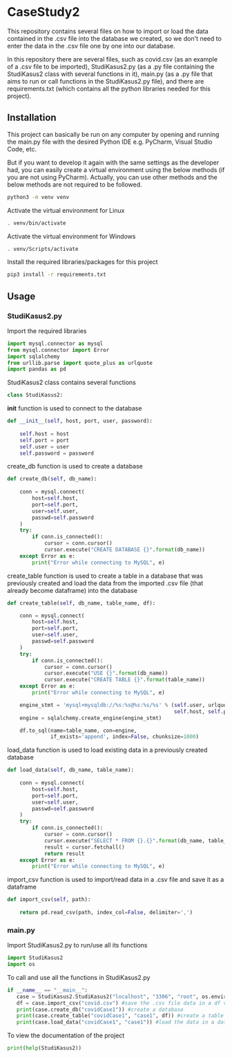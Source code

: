 # CaseStudy2
This repository contains several files on how to import or load the data contained in the .csv file into the database we created, so we don't need to enter the data in the .csv file one by one into our database.

In this repository there are several files, such as covid.csv (as an example of a .csv file to be imported), StudiKasus2.py (as a .py file containing the StudiKasus2 class with several functions in it), main.py (as a .py file that aims to run or call functions in the StudiKasus2.py file), and there are requirements.txt (which contains all the python libraries needed for this project).

## Installation

This project can basically be run on any computer by opening and running the main.py file with the desired Python IDE e.g. PyCharm, Visual Studio Code, etc.

But if you want to develop it again with the same settings as the developer had, you can easily create a virtual environment using the below methods (if you are not using PyCharm). Actually, you can use other methods and the below methods are not required to be followed.

```bash
python3 -m venv venv
```

Activate the virtual environment for Linux

```bash
. venv/bin/activate
```

Activate the virtual environment for Windows

```bash
. venv/Scripts/activate
```

Install the required libraries/packages for this project

```bash
pip3 install -r requirements.txt
```

## Usage 
### StudiKasus2.py

Import the required libraries

```python
import mysql.connector as mysql
from mysql.connector import Error
import sqlalchemy
from urllib.parse import quote_plus as urlquote
import pandas as pd
```

StudiKasus2 class contains several functions

```python
class StudiKasus2:
```

__init__ function is used to connect to the database

```python
def __init__(self, host, port, user, password):
        
    self.host = host
    self.port = port
    self.user = user
    self.password = password
```

create_db function is used to create a database

```python
def create_db(self, db_name):
        
    conn = mysql.connect(
        host=self.host,
        port=self.port,
        user=self.user,
        passwd=self.password
    )
    try:
        if conn.is_connected():
            cursor = conn.cursor()
            cursor.execute("CREATE DATABASE {}".format(db_name))
    except Error as e:
        print("Error while connecting to MySQL", e)
```

create_table function is used to create a table in a database that was previously created and load the data from the imported .csv file (that already become dataframe) into the database

```python
def create_table(self, db_name, table_name, df):

    conn = mysql.connect(
        host=self.host,
        port=self.port,
        user=self.user,
        passwd=self.password
    )
    try:
        if conn.is_connected():
            cursor = conn.cursor()
            cursor.execute("USE {}".format(db_name))
            cursor.execute("CREATE TABLE {}".format(table_name))
    except Error as e:
        print("Error while connecting to MySQL", e)

    engine_stmt = 'mysql+mysqldb://%s:%s@%s:%s/%s' % (self.user, urlquote(self.password),
                                                      self.host, self.port, db_name)
    engine = sqlalchemy.create_engine(engine_stmt)

    df.to_sql(name=table_name, con=engine,
              if_exists='append', index=False, chunksize=1000)
```

load_data function is used to load existing data in a previously created database

```python
def load_data(self, db_name, table_name):
        
    conn = mysql.connect(
        host=self.host,
        port=self.port,
        user=self.user,
        passwd=self.password
    )
    try:
        if conn.is_connected():
            cursor = conn.cursor()
            cursor.execute("SELECT * FROM {}.{}".format(db_name, table_name))
            result = cursor.fetchall()
            return result
    except Error as e:
        print("Error while connecting to MySQL", e)
```

import_csv function is used to import/read data in a .csv file and save it as a dataframe

```python
def import_csv(self, path):
        
    return pd.read_csv(path, index_col=False, delimiter=',')
```

### main.py

Import StudiKasus2.py to run/use all its functions

```python
import StudiKasus2
import os
```

To call and use all the functions in StudiKasus2.py

```python
if __name__ == "__main__":
   case = StudiKasus2.StudiKasus2("localhost", "3306", "root", os.environ["MySQL_Pswd"]) #connect to database
   df = case.import_csv("covid.csv") #save the .csv file data in a df value
   print(case.create_db("covidCase1")) #create a database
   print(case.create_table("covidCase1", "case1", df)) #create a table in a database
   print(case.load_data("covidCase1", "case1")) #load the data in a database
```

To view the documentation of the project

```python
print(help(StudiKasus2))
```
